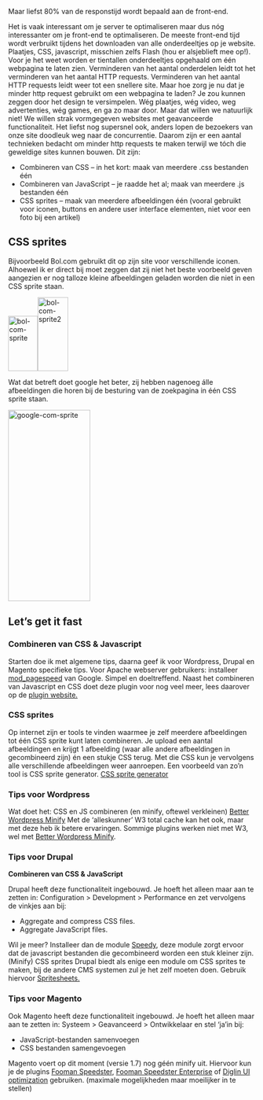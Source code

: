 <p class="lead">Maar liefst 80% van de responstijd wordt bepaald aan de front-end.</p>
Het is vaak interessant om je server te optimaliseren maar dus nóg interessanter om je front-end te optimaliseren. De meeste front-end tijd wordt verbruikt tijdens het downloaden van alle onderdeeltjes op je website. Plaatjes, CSS, javascript, misschien zelfs Flash (hou er alsjeblieft mee op!). Voor je het weet worden er tientallen onderdeeltjes opgehaald om één webpagina te laten zien. Verminderen van het aantal onderdelen leidt tot het verminderen van het aantal HTTP requests. Verminderen van het aantal HTTP requests leidt weer tot een snellere site. Maar hoe zorg je nu dat je minder http request gebruikt om een webpagina te laden? Je zou kunnen zeggen door het design te versimpelen. Wég plaatjes, wég video, weg advertenties, wég games, en ga zo maar door. Maar dat willen we natuurlijk niet! We willen strak vormgegeven websites met geavanceerde functionaliteit. Het liefst nog supersnel ook, anders lopen de bezoekers van onze site doodleuk weg naar de concurrentie. Daarom zijn er een aantal technieken bedacht om minder http requests te maken terwijl we tóch die geweldige sites kunnen bouwen. Dit zijn:
<ul>
	<li class="p1">Combineren van CSS – in het kort: maak van meerdere .css bestanden één</li>
	<li class="p1">Combineren van JavaScript – je raadde het al; maak van meerdere .js bestanden één</li>
	<li class="p1">CSS sprites – maak van meerdere afbeeldingen één (vooral gebruikt voor iconen, buttons en andere user interface elementen, niet voor een foto bij een artikel)</li>
</ul>
<h2>CSS sprites</h2>
Bijvoorbeeld Bol.com gebruikt dit op zijn site voor verschillende iconen. Alhoewel ik er direct bij moet zeggen dat zij niet het beste voorbeeld geven aangezien er nog talloze kleine afbeeldingen geladen worden die niet in een CSS sprite staan.

<a href="http://joostvanderlaan.nl/wp-content/uploads/2013/07/bol-com-sprite.png"><img src="http://joostvanderlaan.nl/wp-content/uploads/2013/07/bol-com-sprite.png" alt="bol-com-sprite" width="60" height="112" class="alignnone size-full wp-image-115" /></a><a href="http://joostvanderlaan.nl/wp-content/uploads/2013/07/bol-com-sprite2.png"><img src="http://joostvanderlaan.nl/wp-content/uploads/2013/07/bol-com-sprite2.png" alt="bol-com-sprite2" width="62" height="150" class="alignnone size-full wp-image-116" /></a>

Wat dat betreft doet google het beter, zij hebben nagenoeg álle afbeeldingen die horen bij de
besturing van de zoekpagina in één CSS sprite staan.

<a href="http://joostvanderlaan.nl/wp-content/uploads/2013/07/google-com-sprite.png"><img src="http://joostvanderlaan.nl/wp-content/uploads/2013/07/google-com-sprite.png" alt="google-com-sprite" width="167" height="389" class="alignnone size-full wp-image-117" /></a>

<h2>Let’s get it fast</h2>
<h3>Combineren van CSS &amp; Javascript</h3>
Starten doe ik met algemene tips, daarna geef ik voor Wordpress, Drupal en Magento specifieke tips. Voor Apache webserver gebruikers: installeer <a href="https://developers.google.com/speed/pagespeed/mod">mod_pagespeed</a> van Google. Simpel en doeltreffend. Naast het combineren van Javascript en CSS doet deze plugin voor nog veel meer, lees daarover op de <a href="https://developers.google.com/speed/pagespeed/mod">plugin website.</a>
<h3>CSS sprites</h3>
Op internet zijn er tools te vinden waarmee je zelf meerdere afbeeldingen tot één CSS sprite kunt laten combineren. Je upload een aantal afbeeldingen en krijgt 1 afbeelding (waar alle andere afbeeldingen in gecombineerd zijn) én een stukje CSS terug. Met die CSS kun je vervolgens alle verschillende afbeeldingen weer aanroepen. Een voorbeeld van zo’n tool is CSS sprite generator. <a href="http://spritegen.website-performance.org/">CSS sprite generator</a>
<h3>Tips voor Wordpress</h3>
Wat doet het: CSS en JS combineren (en minify, oftewel verkleinen) <a href="http://wordpress.org/extend/plugins/bwp-minify/">Better Wordpress Minify</a> Met de ‘alleskunner’ W3 total cache kan het ook, maar met deze heb ik betere ervaringen. Sommige plugins werken niet met W3, wel met <a href="http://wordpress.org/extend/plugins/bwp-minify/">Better Wordpress Minify</a>.
<h3>Tips voor Drupal</h3>
<strong>Combineren van CSS &amp; JavaScript</strong>

Drupal heeft deze functionaliteit ingebouwd. Je hoeft het alleen maar aan te zetten in:
Configuration &gt; Development &gt; Performance en zet vervolgens de vinkjes aan bij:

<ul>
	<li>Aggregate and compress CSS files.</li>
	<li>Aggregate JavaScript files.</li>
</ul>
Wil je meer? Installeer dan de module <a href="http://drupal.org/project/speedy">Speedy</a>, deze module zorgt ervoor dat de javascript bestanden die gecombineerd worden een stuk kleiner zijn. (Minify) CSS sprites Drupal biedt als enige een module om CSS sprites te maken, bij de andere CMS systemen zul je het zelf moeten doen. Gebruik hiervoor <a href="http://drupal.org/project/spritesheets">Spritesheets.</a>
<h3>Tips voor Magento</h3>
Ook Magento heeft deze functionaliteit ingebouwd. Je hoeft het alleen maar aan te zetten in: Systeem &gt; Geavanceerd &gt; Ontwikkelaar en stel ‘ja’in bij:
<ul>
	<li>JavaScript-bestanden samenvoegen</li>
	<li>CSS bestanden samengevoegen</li>
</ul>
Magento voert op dit moment (versie 1.7) nog géén minify uit. Hiervoor kun je de plugins <a href="http://www.magentocommerce.com/magento-connect/fooman-speedster.html">Fooman Speedster</a>, <a href="http://www.magentocommerce.com/magento-connect/fooman-speedster-enterprise-5817.html">Fooman Speedster Enterprise</a> of <a href="http://www.magentocommerce.com/magento-connect/js-css-compression-and-minify-user-interface-optimization.html">Diglin UI optimization</a> gebruiken. (maximale mogelijkheden maar moeilijker in te stellen)
